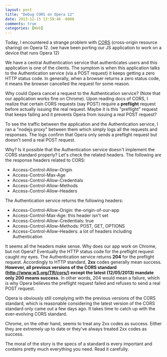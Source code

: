 ```yaml
---
layout: post
title: "Debug CORS on Opera 12"
date: 2013-12-15 13:59:46 -0800
comments: true
categories: [Web]
---
```


Today, I encountered a strange problem with [CORS](www.w3.org/TR/cors/)
(cross-origin resource sharing) on Opera 12. (we have been porting our
JS application to work on a device that runs Opera 12)

We have a central Authentication service that authenticates users
and this application is one of the clients. The symptom is when this
application talks to the Authentication service (via a POST request) it
keeps getting a zero HTTP status code. In generally, when a browser returns a
zero status code, it means the browser cancelled the request for some reason.

Why could Opera cancel a request to the Authentication service? (Note
that our application works fine on Chrome). Upon reading docs of CORS, I
realize that certain CORS requests (say POST) require a **preflight** request
before actually issuing the real request. Maybe it is this "preflight"
request that keeps failing and it prevents Opera from issuing a real
POST request?

To see the traffic between the application and the Authentication service, I ran
a "nodejs proxy" between them which simply logs all the requests and responses.
The logs confirm that Opera only sends a preflight request but doesn't send a
real POST request.

Why? Is it possible that the Authentication service doesn't implement the CORS
standard properly? Let's check the related headers. The following are the
response headers related to CORS:

* Access-Control-Allow-Origin
* Access-Control-Max-Age
* Access-Control-Allow-Credentials
* Access-Control-Allow-Methods
* Access-Control-Allow-Headers

The Authentication service returns the following headers:

* Access-Control-Allow-Origin: the-origin-of-our-app
* Access-Control-Max-Age: this header isn't set
* Access-Control-Allow-Credentials: true
* Access-Control-Allow-Methods: POST, GET, OPTIONS
* Access-Control-Allow-Headers: a lot of headers including Authentication

It seems all the headers make sense. Why does our app work on Chrome, but not
Opera? Eventually the HTTP status code for the preflight request caught my eyes.
The Authentication service returns **204** for the preflight request. Accordingly to
HTTP standard, **2xx** codes generally mean success. **However, all previous versions
of the CORS standard (http://www.w3.org/TR/cors/) except the latest (12/05/2013)
mandate only 200 means success.** In other words, 204 would mean a failure, which
is why Opera believes the preflight request failed and refuses to send a real
POST request.

Opera is obviously still complying with the previous versions of the
CORS standard, which is reasonable considering the latest version of the CORS
standard only came out a few days ago. It takes time to catch up with
the ever-evolving CORS standard.

Chrome, on the other hand, seems to treat any 2xx codes as success. Either they
are extremely up to date or they've always treated 2xx codes as success.

The moral of the story is the specs of a standard is every important and
contains pretty much everything you need. Read it carefully.
